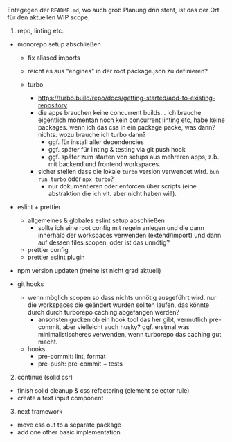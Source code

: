 Entegegen der `README.md`, wo auch grob Planung drin steht, ist das der Ort für den aktuellen WIP scope.

1. repo, linting etc.

- monorepo setup abschließen

  - fix aliased imports

  - reicht es aus "engines" in der root package.json zu definieren?

  - turbo
    - https://turbo.build/repo/docs/getting-started/add-to-existing-repository
    - die apps brauchen keine concurrent builds...
      ich brauche eigentlich momentan noch kein concurrent linting etc, habe keine packages.
      wenn ich das css in ein package packe, was dann? nichts.
      wozu brauche ich turbo dann?
      - ggf. für install aller dependencies
      - ggf. später für linting & testing via git push hook
      - ggf. später zum starten von setups aus mehreren apps, z.b. mit backend und frontend workspaces.
    - sicher stellen dass die lokale `turbo` version verwendet wird. `bun run turbo` oder `npx turbo`?
      - nur dokumentieren oder enforcen über scripts (eine abstraktion die ich vlt. aber nicht haben will).

- eslint + prettier

  - allgemeines & globales eslint setup abschließen
    - sollte ich eine root config mit regeln anlegen und die dann innerhalb der workspaces verwenden (extend/import) und dann auf dessen files scopen, oder ist das unnötig?
  - prettier config
  - prettier eslint plugin

- npm version updaten (meine ist nicht grad aktuell)

- git hooks
  - wenn möglich scopen so dass nichts unnötig ausgeführt wird. nur die workspaces die geändert wurden sollten laufen, das könnte durch durch turborepo caching abgefangen werden?
    - ansonsten gucken ob ein hook tool das her gibt, vermutlich pre-commit, aber vielleicht auch husky? ggf. erstmal was minimalistischeres verwenden, wenn turborepo das caching gut macht.
  - hooks
    - pre-commit: lint, format
    - pre-push: pre-commit + tests

2. continue (solid csr)

- finish solid cleanup & css refactoring (element selector rule)
- create a text input component

3. next framework

- move css out to a separate package
- add one other basic implementation
